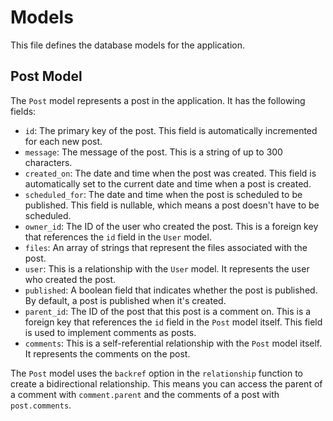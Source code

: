 # Models

This file defines the database models for the application.

## Post Model

The `Post` model represents a post in the application. It has the following fields:

- `id`: The primary key of the post. This field is automatically incremented for each new post.
- `message`: The message of the post. This is a string of up to 300 characters.
- `created_on`: The date and time when the post was created. This field is automatically set to the current date and time when a post is created.
- `scheduled_for`: The date and time when the post is scheduled to be published. This field is nullable, which means a post doesn't have to be scheduled.
- `owner_id`: The ID of the user who created the post. This is a foreign key that references the `id` field in the `User` model.
- `files`: An array of strings that represent the files associated with the post.
- `user`: This is a relationship with the `User` model. It represents the user who created the post.
- `published`: A boolean field that indicates whether the post is published. By default, a post is published when it's created.
- `parent_id`: The ID of the post that this post is a comment on. This is a foreign key that references the `id` field in the `Post` model itself. This field is used to implement comments as posts.
- `comments`: This is a self-referential relationship with the `Post` model itself. It represents the comments on the post.

The `Post` model uses the `backref` option in the `relationship` function to create a bidirectional relationship. This means you can access the parent of a comment with `comment.parent` and the comments of a post with `post.comments`.
